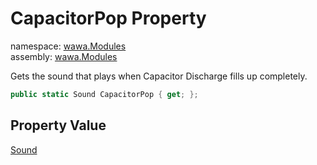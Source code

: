 # CapacitorPop Property

namespace: [wawa\.Modules](../../wawa.Modules.md)<br />
assembly: [wawa\.Modules](../../../wawa.Modules.md)

Gets the sound that plays when Capacitor Discharge fills up completely\.

```csharp
public static Sound CapacitorPop { get; };
```

## Property Value

[Sound](../../../wawa.Modules/wawa.Modules/Sound.md)

